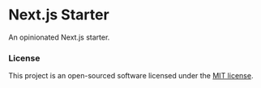 # Next.js Starter

An opinionated Next.js starter.

### License

This project is an open-sourced software licensed under the [MIT license](https://github.com/busayo/meanmap/blob/master/LICENSE).
